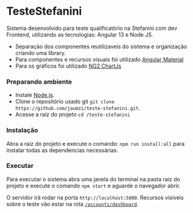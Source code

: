 # TesteStefanini
Sistema desenvolvido para teste qualificatório na Stefanini com dev Frontend, utilizando as tecnologias: Angular 13 e Node JS.
- Separação dos componentes reutilizaveis do sistema e organização criando uma library.
- Para componentes e recursos visuais foi utilizado [Angular Material](https://material.angular.io/)
- Para os gráficos foi utilizado [NG2 ChartJs](https://valor-software.com/ng2-charts/)


### Preparando ambiente

- Instale [Node.js](http://nodejs.org/).
- Clone o repositório usado git `git clone https://github.com/jaumzi/teste-stefanini.git`.
- Acesse a raiz do projeto `cd /teste-stefanini`

### Instalação

Abra a raiz do projeto e execute o comando: `npm run install:all` para instalar todas as dependencias necessárias.

### Executar

Para executar o sistema abra uma janela do terminal na pasta raiz do projeto e execute o comando `npm start` e aguarde o navegador abrir.

O servidor irá rodar na porta `http://localhost:5000`.
Recursos visiveis sobre o teste vão estar na rota [`/accounts/dashboard`](http://localhost:4200/accounts/dashboard).

